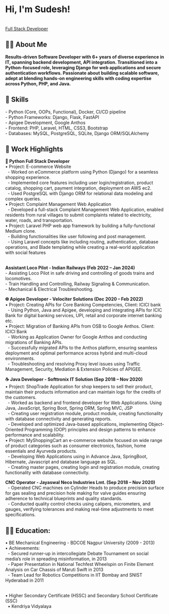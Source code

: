 <h1>Hi, I'm Sudesh! </h1><br/>
  <a href="https://github.com/sudeshmirashe22/Profile">Full Stack Developer</a> <a href="https://www.linkedin.com/in/sudesh-mirashe"> </a>

<h2>👨‍💻 About Me</h2>
<b> Results-driven Software Developer with 6+ years of diverse experience in IT, spanning backend development, API integration. Transitioned into a Python-focused role, leveraging Django for web applications and secure authentication workflows. Passionate about building scalable software, adept at blending hands-on engineering skills with coding expertise across Python, PHP, and Java. </b>

<h2>🤖 Skills</h2>
  - Python (Core, OOPs, Functional), Docker, CI/CD pipeline <br/>
  - Python Frameworks: Django, Flask, FastAPI <br/>
  - Apigee Development, Google Anthos <br/>
  - Frontend: PHP, Laravel, HTML, CSS3, Bootstrap <br/>
  - Databases: MySQL, PostgreSQL, SQLite, Django ORM/SQLAlchemy <br/>
 
<h2>💼 Work Highlights</h2>
<b>🔧 Python Full Stack Developer </b> <br/>
    • Project: E-commerce Website <br/>
      &nbsp;&nbsp;- Worked on eCommerce platform using Python (Django) for a seamless shopping experience. <br/>
      &nbsp;&nbsp;- Implemented core features including user login/registration, product catalog, shopping cart, payment integration, deployment on AWS ec2. <br/>
      &nbsp;&nbsp;- Used PostgreSQL with Django ORM for relational data modeling and complex queries. <br/>
    • Project: Complaint Management Web Application <br/>
      &nbsp;&nbsp;- Developed a full-stack Complaint Management Web Application, enabled residents from rural villages to submit complaints related to electricity, water, roads, and transportation. <br/>
    • Project: Laravel PHP web app framework by building a fully-functional Medium clone. <br/>
      &nbsp;&nbsp;- Building functionalities like user following and post management. <br/>
      &nbsp;&nbsp;- Using Laravel concepts like including routing, authentication, database operations, and Blade templating while creating a real-world application with social features <br/><br/> 

<b> Assistant Loco Pilot - Indian Railways (Feb 2022 – Jan 2024) </b><br/> 
    - Assisting Loco Pilot in safe driving and controlling of goods trains and locomotives. <br/>
    - Train Handling and Controlling, Railway Signaling & Communication. <br/>
    - Mechanical & Electrical Troubleshooting. <br/>
    
<b>🌐 Apigee Developer - Velociter Solutions (Dec 2020 – Feb 2022)</b><br/>
  • Project: Creating APIs for Core Banking Competencies, Client: ICICI bank
    &nbsp;&nbsp;- Using Python, Java and Apigee, developing and integrating APIs for ICIC Bank for digital banking services, UPI, retail and corporate internet banking etc. <br/>
  • Project: Migration of Banking APIs from OSB to Google Anthos. Client: ICICI Bank <br/>
    &nbsp;&nbsp;- Working as Application Owner for Google Anthos and conducting migrations of Banking APIs. <br/>
    &nbsp;&nbsp;- Successfully migrated APIs to the Anthos platform, ensuring seamless deployment and optimal performance across hybrid and multi-cloud environments. <br/>
    &nbsp;&nbsp;- Troubleshooting and resolving Proxy level issues using Traffic Management, Security, Mediation & Extension Policies of APIGEE. <br/>

<b>☕ Java Developer - Softtronix IT Solution (Sep 2018 – Nov 2020)</b><br/>
  • Project: ShopTrade Application for shop keepers to sell their product, maintain their products information and can maintain logs for the credits of the customers. <br/>
    &nbsp;&nbsp;- Worked as backend and frontend developer for Web Applications. Using Java, JavaScript, Spring Boot, Spring ORM, Spring MVC, JSP <br/>
    &nbsp;&nbsp;- Creating user registration module, product module, creating functionality with database connectivity and generating reports. <br/>
    &nbsp;&nbsp;- Developed and optimized Java-based applications, implementing Object-Oriented Programming (OOP) principles and design patterns to enhance performance and scalability. <br/>
  • Project: MyShoppingCart an e-commerce website focused on wide range of product categories such as consumer electronics, fashion, home essentials and Ayurveda products. <br/>
    &nbsp;&nbsp;- Developing Web Applications using in Advance Java, SpringBoot, Hibernate, Javascript and database language as SQL. <br/>
    &nbsp;&nbsp;- Creating master pages, creating login and registration module, creating functionality with database connectivity. <br/>

<b> CNC Operator - Jayaswal Neco Industries Lmt. (Sep 2018 – Nov 2020)</b><br/>
  &nbsp;&nbsp;- Operated CNC machines on Cylinder Heads to produce precision surface for gas sealing and precision hole making for valve guides ensuring adherence to technical blueprints and quality standards.<br/>
  &nbsp;&nbsp;- Conducted quality control checks using calipers, micrometers, and gauges, verifying tolerances and making real-time adjustments to meet specifications.

<h2>👨‍💻 Education:</h2>
  • BE Mechanical Engineering - BDCOE Nagpur University (2009 - 2013) <br/>
    • Achievements: <br/>
    &nbsp;&nbsp;- Secured runner-up in intercollegiate Debate Tournament on social media’s role in spreading misinformation, in 2013<br/>
    &nbsp;&nbsp;- Paper Presentation in National Techfest Wheelspin on Finite Element Analysis on Car Chassis of Maruti Swift in 2013 <br/>
    &nbsp;&nbsp;- Team Lead for Robotics Competitions in IIT Bombay and SNIST Hyderabad in 2011<br/><br/>

  • Higher Secondary Certificate (HSSC) and Secondary School Certificate (SSC) <br/>
    &nbsp;&nbsp;• Kendriya Vidyalaya 
